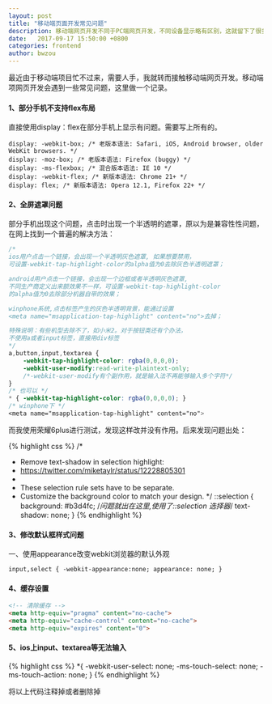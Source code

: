 ```yaml
---
layout: post
title: "移动端页面开发常见问题"
description: 移动端网页开发不同于PC端网页开发，不同设备显示略有区别，这就留下了很多的坑！
date:   2017-09-17 15:50:00 +0800
categories: frontend
author: bwzou
---
```


最近由于移动端项目忙不过来，需要人手，我就转而接触移动端网页开发。移动端项网页开发会遇到一些常见问题，这里做一个记录。

#### 1、部分手机不支持flex布局
直接使用display：flex在部分手机上显示有问题。需要写上所有的。

    display: -webkit-box; /* 老版本语法: Safari, iOS, Android browser, older WebKit browsers. */
    display: -moz-box; /* 老版本语法: Firefox (buggy) */
    display: -ms-flexbox; /* 混合版本语法: IE 10 */
    display: -webkit-flex; /* 新版本语法: Chrome 21+ */
    display: flex; /* 新版本语法: Opera 12.1, Firefox 22+ */

#### 2、全屏遮罩问题
部分手机出现这个问题，点击时出现一个半透明的遮罩，原以为是兼容性性问题，在网上找到一个普遍的解决方法：
```css
/*
ios用户点击一个链接，会出现一个半透明灰色遮罩, 如果想要禁用，
可设置-webkit-tap-highlight-color的alpha值为0去除灰色半透明遮罩；

android用户点击一个链接，会出现一个边框或者半透明灰色遮罩, 
不同生产商定义出来额效果不一样，可设置-webkit-tap-highlight-color
的alpha值为0去除部分机器自带的效果；

winphone系统,点击标签产生的灰色半透明背景，能通过设置
<meta name="msapplication-tap-highlight" content="no">去掉；

特殊说明：有些机型去除不了，如小米2。对于按钮类还有个办法，
不使用a或者input标签，直接用div标签
*/
a,button,input,textarea { 
	-webkit-tap-highlight-color: rgba(0,0,0,0); 
	-webkit-user-modify:read-write-plaintext-only; 
	/*-webkit-user-modify有个副作用，就是输入法不再能够输入多个字符*/
}   
/* 也可以 */
* { -webkit-tap-highlight-color: rgba(0,0,0,0); }
/* winphone下 */
<meta name="msapplication-tap-highlight" content="no">
```

而我使用荣耀6plus进行测试，发现这样改并没有作用。后来发现问题出处：

{% highlight css %}
/*
 * Remove text-shadow in selection highlight:
 * https://twitter.com/miketaylr/status/12228805301
 *
 * These selection rule sets have to be separate.
 * Customize the background color to match your design.
 */
::selection {
    background: #b3d4fc;   /*问题就出在这里,使用了::selection 选择器*/
    text-shadow: none;
}
{% endhighlight %}

#### 3、修改默认框样式问题
一、使用appearance改变webkit浏览器的默认外观

	input,select { -webkit-appearance:none; appearance: none; }

#### 4、缓存设置
```html
<!-- 清除缓存 -->
<meta http-equiv="pragma" content="no-cache">
<meta http-equiv="cache-control" content="no-cache">
<meta http-equiv="expires" content="0">   
```
#### 5、ios上input、textarea等无法输入

{% highlight css %}
*{
    -webkit-user-select: none;
    -ms-touch-select: none;
    -ms-touch-action: none;
}
{% endhighlight %}

将以上代码注释掉或者删除掉